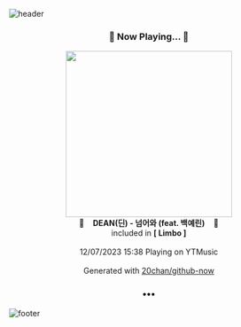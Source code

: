 ![header](https://capsule-render.vercel.app/api?type=wave&height=170&section=header&fontColor=090707&fontAlignX=45&fontAlignY=65&fontSize=100)

<h3 align="center">🎵 Now Playing... 🎵</h3>
<p align="center">
  <a href="https://music.youtube.com/watch?v=5eANETW5TSM">
    <img width="300" src="https://lh3.googleusercontent.com/aN2cBrmyE_5Nz5uXsrc-DxVCDBCXbwlJf-NBQOhp4miPiVHK8z-rHh7k_hz81ltSEt3ANOdxkOC8MgEp">
  </a>
  <br>
  🎵&nbsp&nbsp&nbsp <b>DEAN(딘) - 넘어와 (feat. 백예린)</b> &nbsp&nbsp&nbsp🎵
  <br>
  included in <b>[ Limbo ]</b>
  
  <br />
  <br />
  12/07/2023 15:38 Playing on YTMusic
  <br />
  <br />
  Generated with <a href="https://github.com/20chan/github-now">20chan/github-now</a>
</p>

<h3 align="center">•••</h3>

![footer](https://capsule-render.vercel.app/api?type=wave&height=150&section=footer)
